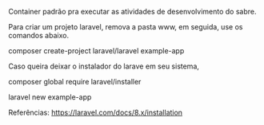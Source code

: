 Container padrão pra executar as atividades de desenvolvimento do sabre.

Para criar um projeto laravel, remova a pasta www, em seguida, use os comandos abaixo.

composer create-project laravel/laravel example-app

Caso queira deixar o instalador do larave em seu sistema, 

composer global require laravel/installer

laravel new example-app


Referências:
https://laravel.com/docs/8.x/installation
